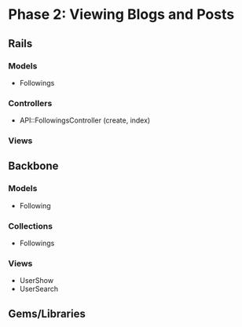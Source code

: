 # Phase 2: Viewing Blogs and Posts

## Rails
### Models
* Followings

### Controllers
* API::FollowingsController (create, index)

### Views

## Backbone
### Models
* Following

### Collections
* Followings

### Views
* UserShow
* UserSearch

## Gems/Libraries